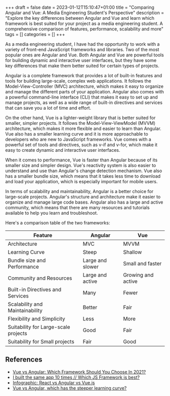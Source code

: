+++ 
draft = false
date = 2023-01-12T15:10:47+01:00
title = "Comparing Angular and Vue: A Media Engineering Student's Perspective"
description = "Explore the key differences between Angular and Vue and learn which framework is best suited for your project as a media engineering student. A comprehensive comparison of features, performance, scalability and more"
tags = []
categories = []
+++

As a media engineering student, I have had the opportunity to work with a variety of front-end JavaScript frameworks and libraries. Two of the most popular ones are Angular and Vue. Both Angular and Vue are powerful tools for building dynamic and interactive user interfaces, but they have some key differences that make them better suited for certain types of projects.

Angular is a complete framework that provides a lot of built-in features and tools for building large-scale, complex web applications. It follows the Model-View-Controller (MVC) architecture, which makes it easy to organize and manage the different parts of your application. Angular also comes with a powerful command-line interface (CLI) that makes it easy to set up and manage projects, as well as a wide range of built-in directives and services that can save you a lot of time and effort.

On the other hand, Vue is a lighter-weight library that is better suited for smaller, simpler projects. It follows the Model-View-ViewModel (MVVM) architecture, which makes it more flexible and easier to learn than Angular. Vue also has a smaller learning curve and it is more approachable to developers who are new to JavaScript frameworks. Vue comes with a powerful set of tools and directives, such as v-if and v-for, which make it easy to create dynamic and interactive user interfaces.

When it comes to performance, Vue is faster than Angular because of its smaller size and simpler design. Vue's reactivity system is also easier to understand and use than Angular's change detection mechanism. Vue also has a smaller bundle size, which means that it takes less time to download and load your application, which is especially important for mobile users.

In terms of scalability and maintainability, Angular is a better choice for large-scale projects. Angular's structure and architecture make it easier to organize and manage large code bases. Angular also has a large and active community, which means that there are many resources and tutorials available to help you learn and troubleshoot.

Here's a comparison table of the two frameworks:

| Feature                             | Angular | Vue    |
| ------------------------------------ | ------- | ------ |
| Architecture                         | MVC     | MVVM   |
| Learning Curve                       | Steep   | Shallow|
| Bundle size and Performance          | Large and slower | Small and faster |
| Community and Resources              | Large and active | Growing and active|
| Built-in Directives and Services     | Many    | Fewer  |
| Scalability and Maintainability       | Better  | Fair   |
| Flexibility and Simplicity           | Less    | More   |
| Suitability for Large-scale projects | Good    | Fair   |
| Suitability for Small projects       | Fair    | Good   |

## References
* [Vue vs Angular: Which Framework Should You Choose In 2021?](https://www.youtube.com/watch?v=Gtytoad6N2c)
* [I built the same app 10 times // Which JS Framework is best?](https://www.youtube.com/watch?v=cuHDQhDhvPE)
* [Infographic: React vs Angular vs Vue.js](https://medium.com/hackernoon/infographic-react-vs-angular-vs-vue-js-3fdb602895e1)
* [Vue vs Angular, which has the steeper learning curve?](https://medium.com/@donotapply/vue-vs-angular-which-has-the-steeper-learning-curve-b75df9ab9a0a)

